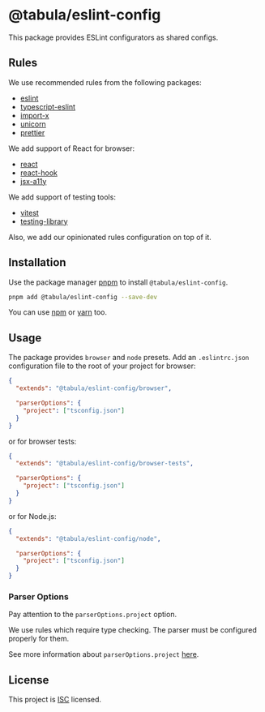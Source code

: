 # @tabula/eslint-config

This package provides ESLint configurators as shared configs.

## Rules

We use recommended rules from the following packages:

- [eslint](https://eslint.org/)
- [typescript-eslint](https://typescript-eslint.io/)
- [import-x](https://github.com/un-ts/eslint-plugin-import-x)
- [unicorn](https://github.com/sindresorhus/eslint-plugin-unicorn)
- [prettier](https://github.com/prettier/eslint-config-prettier)

We add support of React for browser:

- [react](https://github.com/jsx-eslint/eslint-plugin-react)
- [react-hook](https://github.com/facebook/react/tree/main/packages/eslint-plugin-react-hooks)
- [jsx-a11y](https://github.com/jsx-eslint/eslint-plugin-jsx-a11y)

We add support of testing tools:

- [vitest](https://github.com/vitest-dev/eslint-plugin-vitest#readme)
- [testing-library](https://github.com/testing-library/eslint-plugin-testing-library)

Also, we add our opinionated rules configuration on top of it.

## Installation

Use the package manager [pnpm](https://pnpm.io) to install `@tabula/eslint-config`.

```bash
pnpm add @tabula/eslint-config --save-dev
```

You can use [npm](https://npmjs.com) or [yarn](https://yarnpkg.com) too.

## Usage

The package provides `browser` and `node` presets. Add an `.eslintrc.json` configuration file to the root of your
project for browser:

```json
{
  "extends": "@tabula/eslint-config/browser",

  "parserOptions": {
    "project": ["tsconfig.json"]
  }
}
```

or for browser tests:

```json
{
  "extends": "@tabula/eslint-config/browser-tests",

  "parserOptions": {
    "project": ["tsconfig.json"]
  }
}
```

or for Node.js:

```json
{
  "extends": "@tabula/eslint-config/node",

  "parserOptions": {
    "project": ["tsconfig.json"]
  }
}
```

### Parser Options

Pay attention to the `parserOptions.project` option.

We use rules which require type checking. The parser must be configured properly for them.

See more information about `parserOptions.project` [here](https://github.com/typescript-eslint/typescript-eslint/tree/main/packages/parser#parseroptionsproject).

## License

This project is [ISC](https://choosealicense.com/licenses/isc/) licensed.
